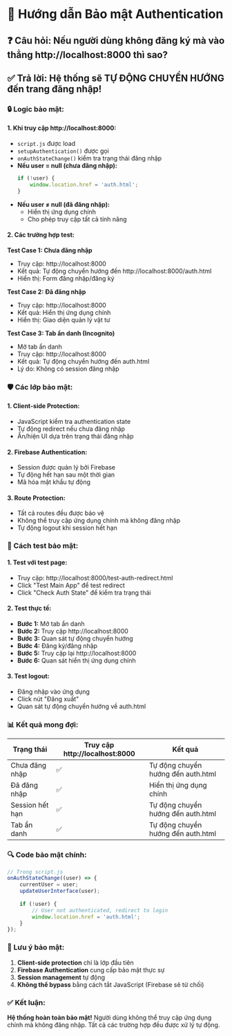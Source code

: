 # 🔐 Hướng dẫn Bảo mật Authentication

## ❓ **Câu hỏi: Nếu người dùng không đăng ký mà vào thẳng http://localhost:8000 thì sao?**

## ✅ **Trả lời: Hệ thống sẽ TỰ ĐỘNG CHUYỂN HƯỚNG đến trang đăng nhập!**

### **🔒 Logic bảo mật:**

#### **1. Khi truy cập http://localhost:8000:**
- `script.js` được load
- `setupAuthentication()` được gọi
- `onAuthStateChange()` kiểm tra trạng thái đăng nhập
- **Nếu user = null (chưa đăng nhập):**
  ```javascript
  if (!user) {
      window.location.href = 'auth.html';
  }
  ```
- **Nếu user ≠ null (đã đăng nhập):**
  - Hiển thị ứng dụng chính
  - Cho phép truy cập tất cả tính năng

#### **2. Các trường hợp test:**

**Test Case 1: Chưa đăng nhập**
- Truy cập: http://localhost:8000
- Kết quả: Tự động chuyển hướng đến http://localhost:8000/auth.html
- Hiển thị: Form đăng nhập/đăng ký

**Test Case 2: Đã đăng nhập**
- Truy cập: http://localhost:8000
- Kết quả: Hiển thị ứng dụng chính
- Hiển thị: Giao diện quản lý vật tư

**Test Case 3: Tab ẩn danh (Incognito)**
- Mở tab ẩn danh
- Truy cập: http://localhost:8000
- Kết quả: Tự động chuyển hướng đến auth.html
- Lý do: Không có session đăng nhập

### **🛡️ Các lớp bảo mật:**

#### **1. Client-side Protection:**
- JavaScript kiểm tra authentication state
- Tự động redirect nếu chưa đăng nhập
- Ẩn/hiện UI dựa trên trạng thái đăng nhập

#### **2. Firebase Authentication:**
- Session được quản lý bởi Firebase
- Tự động hết hạn sau một thời gian
- Mã hóa mật khẩu tự động

#### **3. Route Protection:**
- Tất cả routes đều được bảo vệ
- Không thể truy cập ứng dụng chính mà không đăng nhập
- Tự động logout khi session hết hạn

### **🧪 Cách test bảo mật:**

#### **1. Test với test page:**
- Truy cập: http://localhost:8000/test-auth-redirect.html
- Click "Test Main App" để test redirect
- Click "Check Auth State" để kiểm tra trạng thái

#### **2. Test thực tế:**
- **Bước 1:** Mở tab ẩn danh
- **Bước 2:** Truy cập http://localhost:8000
- **Bước 3:** Quan sát tự động chuyển hướng
- **Bước 4:** Đăng ký/đăng nhập
- **Bước 5:** Truy cập lại http://localhost:8000
- **Bước 6:** Quan sát hiển thị ứng dụng chính

#### **3. Test logout:**
- Đăng nhập vào ứng dụng
- Click nút "Đăng xuất"
- Quan sát tự động chuyển hướng về auth.html

### **📊 Kết quả mong đợi:**

| Trạng thái | Truy cập http://localhost:8000 | Kết quả |
|------------|-------------------------------|---------|
| Chưa đăng nhập | ✅ | Tự động chuyển hướng đến auth.html |
| Đã đăng nhập | ✅ | Hiển thị ứng dụng chính |
| Session hết hạn | ✅ | Tự động chuyển hướng đến auth.html |
| Tab ẩn danh | ✅ | Tự động chuyển hướng đến auth.html |

### **🔍 Code bảo mật chính:**

```javascript
// Trong script.js
onAuthStateChange((user) => {
    currentUser = user;
    updateUserInterface(user);
    
    if (!user) {
        // User not authenticated, redirect to login
        window.location.href = 'auth.html';
    }
});
```

### **🚨 Lưu ý bảo mật:**

1. **Client-side protection** chỉ là lớp đầu tiên
2. **Firebase Authentication** cung cấp bảo mật thực sự
3. **Session management** tự động
4. **Không thể bypass** bằng cách tắt JavaScript (Firebase sẽ từ chối)

### **✅ Kết luận:**

**Hệ thống hoàn toàn bảo mật!** Người dùng không thể truy cập ứng dụng chính mà không đăng nhập. Tất cả các trường hợp đều được xử lý tự động.
